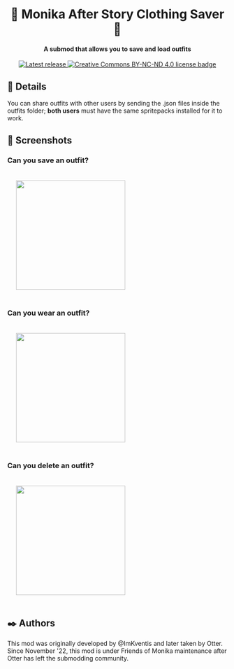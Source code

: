 <h1 align="center">👚 Monika After Story Clothing Saver 👚</h1>
<h4 align="center">A submod that allows you to save and load outfits</h4>
<p align="center">
  <a href="https://github.com/friends-of-monika/mas-outfits/releases/latest">
    <img alt="Latest release" src="https://img.shields.io/github/v/release/friends-of-monika/mas-outfits">
  </a>
  <a href="https://github.com/friends-of-monika/mas-outfits/blob/main/LICENSE.txt">
    <img alt="Creative Commons BY-NC-ND 4.0 license badge" src="https://img.shields.io/badge/License-CC_BY--NC--ND_4.0-lightgrey.svg">
  </a>
</p>

## 💚 Details
You can share outfits with other users by sending the .json files inside the
outfits folder; **both users** must have the same spritepacks installed for it
to work.

## 🌟 Screenshots

### Can you save an outfit?
<img src="https://imgur.com/ZfL9k26.jpg" style="height:250px;padding:20px">

### Can you wear an outfit?
<img src="https://imgur.com/UjBqG1j.jpg" style="height:250px;padding:20px">

### Can you delete an outfit?
<img src="https://imgur.com/fgUZ4Qg.jpg" style="height:250px;padding:20px">

## ✒️ Authors

This mod was originally developed by @ImKventis and later taken by Otter.
Since November '22, this mod is under Friends of Monika maintenance after
Otter has left the submodding community.